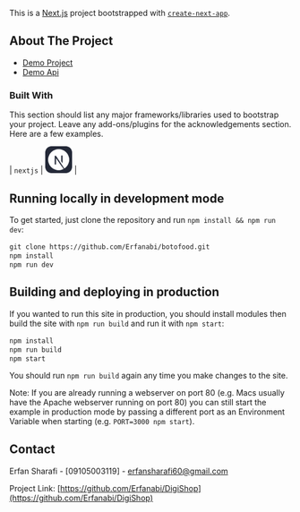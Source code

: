 This is a [Next.js](https://nextjs.org/) project bootstrapped with [`create-next-app`](https://github.com/vercel/next.js/tree/canary/packages/create-next-app).

<!-- ABOUT THE PROJECT -->

## About The Project

- [Demo Project](https://botofood-sigma.vercel.app/menu)
- [Demo Api](https://botofood-api.liara.run/data)

### Built With

This section should list any major frameworks/libraries used to bootstrap your project. Leave any add-ons/plugins for the acknowledgements section. Here are a few examples.

| `nextjs` | <img src="./icons/NextJS-Dark.svg" width="48"> |

## Running locally in development mode

To get started, just clone the repository and run `npm install && npm run dev`:

    git clone https://github.com/Erfanabi/botofood.git
    npm install
    npm run dev

## Building and deploying in production

If you wanted to run this site in production, you should install modules then build the site with `npm run build` and run it with `npm start`:

    npm install
    npm run build
    npm start

You should run `npm run build` again any time you make changes to the site.

Note: If you are already running a webserver on port 80 (e.g. Macs usually have the Apache webserver running on port 80) you can still start the example in production mode by passing a different port as an Environment Variable when starting (e.g. `PORT=3000 npm start`).

<!-- CONTACT -->

## Contact

Erfan Sharafi - [09105003119] - erfansharafi60@gmail.com

Project Link: [https://github.com/Erfanabi/DigiShop](https://github.com/Erfanabi/DigiShop)

<!-- MARKDOWN LINKS & IMAGES -->
<!-- https://www.markdownguide.org/basic-syntax/#reference-style-links -->
